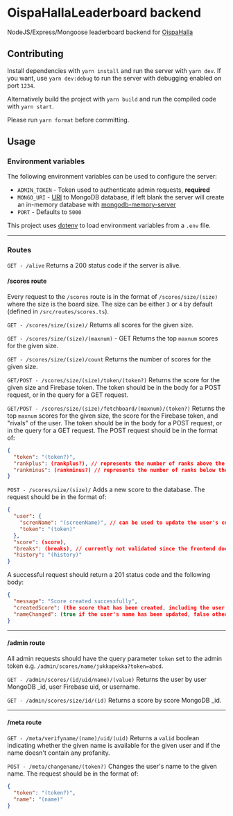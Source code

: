 # OispaHallaLeaderboard backend

NodeJS/Express/Mongoose leaderboard backend for [OispaHalla](https://github.com/hallabois/OispaHalla)

## Contributing

Install dependencies with `yarn install` and run the server with `yarn dev`. If you want, use `yarn dev:debug` to run the server with debugging enabled on port `1234`.

Alternatively build the project with `yarn build` and run the compiled code with `yarn start`.

Please run `yarn format` before committing.

## Usage

### Environment variables

The following environment variables can be used to configure the server:

- `ADMIN_TOKEN` - Token used to authenticate admin requests, **required**
- `MONGO_URI` - [URI](https://www.mongodb.com/docs/manual/reference/connection-string/) to MongoDB database, if left blank the server will create an in-memory database with [mongodb-memory-server](https://www.npmjs.com/package/mongodb-memory-server)
- `PORT` - Defaults to `5000`

This project uses [dotenv](https://www.npmjs.com/package/dotenv) to load environment variables from a `.env` file.

---

### Routes

`GET - /alive`
Returns a 200 status code if the server is alive.


#### /scores route

Every request to the `/scores` route is in the format of `/scores/size/(size)` where the size is the board size. The size can be either `3` or `4` by default (defined in `/src/routes/scores.ts`).

`GET - /scores/size/(size)/`
Returns all scores for the given size.

`GET - /scores/size/(size)/(maxnum)` - GET
Returns the top `maxnum` scores for the given size.

`GET - /scores/size/(size)/count`
Returns the number of scores for the given size.

`GET/POST - /scores/size/(size)/token/(token?)`
Returns the score for the given size and Firebase token. The token should be in the body for a POST request, or in the query for a GET request.

`GET/POST - /scores/size/(size)/fetchboard/(maxnum)/(token?)`
Returns the top `maxnum` scores for the given size, the score for the Firebase token, and "rivals" of the user. The token should be in the body for a POST request, or in the query for a GET request. The POST request should be in the format of:

```json
{
  "token": "(token?)",
  "rankplus": (rankplus?), // represents the number of ranks above the user's rank to include (=worse scores)
  "rankminus": (rankminus?) // represents the number of ranks below the user's rank to include (= better scores)
}
```

`POST - /scores/size/(size)/`
Adds a new score to the database. The request should be in the format of:

```json
{
  "user": {
    "screnName": "(screenName)", // can be used to update the user's current name
    "token": "(token)"
  },
  "score": (score),
  "breaks": (breaks), // currently not validated since the frontend doesn't keep track of breaks, so the leaderboard uses the one returned by HAC
  "history": "(history)"
}
```

A successful request should return a 201 status code and the following body:

```json
{
  "message": "Score created successfully",
  "createdScore": (the score that has been created, including the user and hash information)
  "nameChanged": (true if the user's name has been updated, false otherwise)
}
```

---

#### /admin route

All admin requests should have the query parameter `token` set to the admin token e.g. `/admin/scores/name/jukkapekka?token=abcd`.

`GET - /admin/scores/(id/uid/name)/(value)`
Returns the user by user MongoDB _id, user Firebase uid, or username.

`GET - /admin/scores/size/id/(id)`
Returns a score by score MongoDB _id.

---

#### /meta route

`GET - /meta/verifyname/(name)/uid/(uid)`
Returns a `valid` boolean indicating whether the given name is available for the given user and if the name doesn't contain any profanity.

`POST - /meta/changename/(token?)`
Changes the user's name to the given name. The request should be in the format of:

```json
{
  "token": "(token?)",
  "name": "(name)"
}
```
